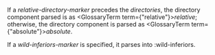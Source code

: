  



If a *relative-directory-marker* precedes the *directories*, the directory component parsed is as <GlossaryTerm  term={"relative"}><i>relative</i></GlossaryTerm>; otherwise, the directory component is parsed as <GlossaryTerm  term={"absolute"}><i>absolute</i></GlossaryTerm>. 



If a *wild-inferiors-marker* is specified, it parses into :wild-inferiors. 



